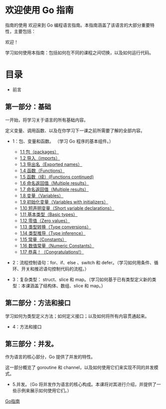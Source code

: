 # 欢迎使用 Go 指南

指南的使用
欢迎来到 Go 编程语言指南。本指南涵盖了该语言的大部分重要特性，主要包括：

欢迎！

学习如何使用本指南：包括如何在不同的课程之间切换，以及如何运行代码。

# 目录

* 前言

## 第一部分：基础

一开始，将学习关于语言的所有基础内容。

定义变量、调用函数、以及在你学习下一课之前所需要了解的全部内容。

* 1：包、变量和函数。 （学习 Go 程序的基本组件。）
	* [1.1 包（packages）](https://github.com/alphaeye/go-zh/blob/master/01.01.md)
	* [1.2 导入（imports）](https://github.com/alphaeye/go-zh/blob/master/01.02.md)
	* [1.3 导出名（Exported names）](https://github.com/alphaeye/go-zh/blob/master/01.03.md)
	* [1.4 函数（Functions）](https://github.com/alphaeye/go-zh/blob/master/01.04.md)
	* [1.5 函数（续）(Functions continued)](https://github.com/alphaeye/go-zh/blob/master/01.05.md)
	* [1.6 命名返回值（Multiple results）](https://github.com/alphaeye/go-zh/blob/master/01.06.md)
	* [1.7 命名返回值（Multiple results）](https://github.com/alphaeye/go-zh/blob/master/01.07.md)
	* [1.8 变量（Variables）](https://github.com/alphaeye/go-zh/blob/master/01.08.md)
	* [1.9 初始化变量（Variables with initializers）](https://github.com/alphaeye/go-zh/blob/master/01.09.md)
	* [1.10 短声明变量（Short variable declarations）](https://github.com/alphaeye/go-zh/blob/master/01.10.md)
	* [1.11 基本类型（Basic types）](https://github.com/alphaeye/go-zh/blob/master/01.11.md)
	* [1.12 零值（Zero values）](https://github.com/alphaeye/go-zh/blob/master/01.12.md)
	* [1.13 类型转换（Type conversions）](https://github.com/alphaeye/go-zh/blob/master/01.13.md)
	* [1.14 类型推导（Type inference）](https://github.com/alphaeye/go-zh/blob/master/01.14.md)
	* [1.15 常量（Constants）](https://github.com/alphaeye/go-zh/blob/master/01.15.md)
	* [1.16 数值常量（Numeric Constants）](https://github.com/alphaeye/go-zh/blob/master/01.16.md)
	* [1.17 恭喜！（Congratulations!）](https://github.com/alphaeye/go-zh/blob/master/01.17.md)

* 2：流程控制语句：for、if、else 、switch 和 defer。（学习如何用条件、循环、开关和推迟语句控制代码的流程。）

* 3：复杂类型： struct、slice 和 map。（学习如何基于已有类型定义新的类型：本课涵盖了结构体、数组、slice 和 map。）

## 第二部分：方法和接口

学习如何为类型定义方法；如何定义接口；以及如何将所有内容贯通起来。

* 4：方法和接口

## 第三部分：并发。

作为语言的核心部分，Go 提供了并发的特性。

这一部分概览了 goroutine 和 channel，以及如何使用它们来实现不同的并发模式。

* 5.并发。（Go 将并发作为语言的核心构成。本课将对其进行介绍，并提供了一些示例来展示如何使用它们。）


[Go指南](https://tour.go-zh.org/list)
